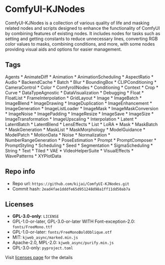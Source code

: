 # ComfyUI-KJNodes
ComfyUI-KJNodes is a collection of various quality of life and masking related nodes and scripts designed to enhance the functionality of ComfyUI by combining features of existing nodes. It includes nodes for tasks such as setting and getting constants to reduce unnecessary lines, converting RGB color values to masks, combining conditions, and more, with some nodes providing visual aids and options for easier management.

## Tags
Agents * AnimateDiff * Animation * AnimationScheduling * AspectRatio * Audio * BackendCache * Batch * Blur * BoundingBox * CLIPConditioning * CameraControl * Color * ComfyrollNodes * Conditioning * Context * Crop * Curve * DataTypeAgnostic * DataVisualization * Debugging * Float * FloatList * FrameInterpolation * GridLayout * Image * ImageBatch * ImageBlend * ImageDrawing * ImageDuplication * ImageEnhancement * ImageGeneration * ImageListLoader * ImageMask * ImageMaskConversion * ImageNoise * ImagePadding * ImageResize * ImageSave * ImageSize * ImageTransformation * ImageUpscaling * Interpolation * Latent * LatentBatch * LatentBlend * LensEffects * List * LoRA * Mask * MaskBatch * MaskGeneration * MaskList * MaskMorphology * ModelGuidance * ModelPatch * MotionData * Noise * Normalization * NumberRangeGeneration * PoseEstimation * Prompt * PromptComposer * PromptStyling * Scheduling * Seed * Segmentation * SigmaScheduling * String * Text * Tiled * VAE * VideoHelperSuite * VisualEffects * WavePatterns * XYPlotData

## Repo info
- Repo url: `https://github.com/kijai/ComfyUI-KJNodes.git`
- Commit hash: `2ead4fae1dddfe65d951248d98a1ff11dd50ab7a`

## Licenses
- **GPL-3.0-only**: `LICENSE`
- GPL-1.0-or-later, GPL-3.0-or-later WITH Font-exception-2.0: `fonts/FreeMono.ttf`
- GPL-1.0-or-later: `fonts/FreeMonoBoldOblique.otf`
- MIT: `kjweb_async/marked.min.js`
- Apache-2.0, MPL-2.0: `kjweb_async/purify.min.js`
- GPL-3.0-only: `pyproject.toml`

Visit [licenses page](licenses.md) for the details
